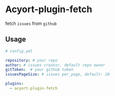# Acyort-plugin-fetch

fetch `issues` from `github`

## Usage

```yaml
# config.yml

repository: # your repo
author: # issues creator, default repo owner
gitToken:  # your github token
issuesPageSize: # issues per_page, default: 20

plugins:
  - acyort-plugin-fetch

```

